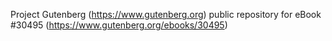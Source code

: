 Project Gutenberg (https://www.gutenberg.org) public repository for eBook #30495 (https://www.gutenberg.org/ebooks/30495)
